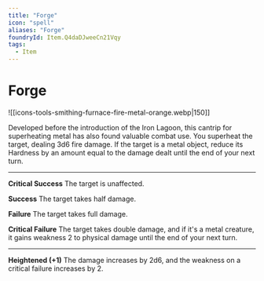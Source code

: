 ```yaml
---
title: "Forge"
icon: "spell"
aliases: "Forge"
foundryId: Item.Q4daDJweeCn21Vqy
tags:
  - Item
---
```


# Forge
![[icons-tools-smithing-furnace-fire-metal-orange.webp|150]]

Developed before the introduction of the Iron Lagoon, this cantrip for superheating metal has also found valuable combat use. You superheat the target, dealing 3d6 fire damage. If the target is a metal object, reduce its Hardness by an amount equal to the damage dealt until the end of your next turn.

* * *

**Critical Success** The target is unaffected.

**Success** The target takes half damage.

**Failure** The target takes full damage.

**Critical Failure** The target takes double damage, and if it's a metal creature, it gains weakness 2 to physical damage until the end of your next turn.

* * *

**Heightened (+1)** The damage increases by 2d6, and the weakness on a critical failure increases by 2.



